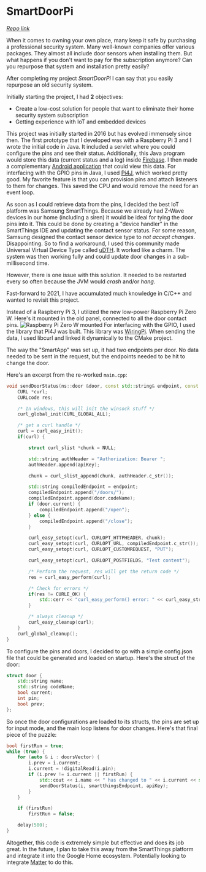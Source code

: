 # SmartDoorPi
_[Repo link](https://github.com/leoforney/SmartDoorPi)_

When it comes to owning your own place, many keep it safe by purchasing a professional security system. Many well-known companies offer various packages. They almost all include door sensors when installing them. But what happens if you don't
want to pay for the subscription anymore? Can you repurpose that system and installation pretty easily?

After completing my project _SmartDoorPi_ I can say that you easily repurpose an old security system.

Initially starting the project, I had **2** objectives:
- Create a low-cost solution for people that want to eliminate their home security system subscription
- Getting experience with IoT and embedded devices

This project was initially started in 2016 but has evolved immensely since then. The first prototype that I developed was with a Raspberry Pi 3
and I wrote the initial code in Java. It included a servlet where you could configure the pins and see their status.
Additionally, this Java program would store this data (current status and a log) inside [Firebase](https://firebase.google.com/). I then made a
complementary [Android application](https://github.com/leoforney/SmartDoorPi-Android) that could view this data. For interfacing with the GPIO pins in Java, I used [Pi4J](https://pi4j.com/), which worked pretty good.
My favorite feature is that you can provision pins and attach listeners to them for changes. This saved the CPU and would remove the need for an event loop.

As soon as I could retrieve data from the pins, I decided the best IoT platform was Samsung SmartThings. Because we already had Z-Wave devices in our home (including a siren)
it would be ideal for tying the door pins into it. This could be done by creating a "device handler" in the SmartThings IDE and updating the contact sensor status. For some reason, Samsung designed the
contact sensor device type to _not accept changes_. Disappointing. So to find a workaround, I used this community made Universal Virtual Device Type called [uDTH](https://community.smartthings.com/t/release-universal-virtual-device-type-and-translator/47836?page=7).
It worked like a charm. The system was then working fully and could update door changes in a sub-millisecond time.

However, there is one issue with this solution. It needed to be restarted every so often because the JVM would _crash_ and/or _hang_.

Fast-forward to 2021, I have accumulated much knowledge in C/C++ and wanted to revisit this project.

Instead of a Raspberry Pi 3, I utilized the new low-power Raspberry Pi Zero W. Here's it mounted in the old panel, connected to all the door contact pins.
![Raspberry Pi Zero W mounted](/img/smartdoorpi.jpg)
For interfacing with the GPIO, I used the library that Pi4J was built. This
library was [WiringPi](http://wiringpi.com/). When sending the data, I used libcurl and linked it dynamically to the CMake project.

The way the "SmartApp" was set up, it had two endpoints per door. No data needed to be sent in the request, but the endpoints needed to be hit to change the door.

Here's an excerpt from the re-worked `main.cpp`:
```cpp
void sendDoorStatus(ns::door &door, const std::string& endpoint, const std::string& apiKey) {
    CURL *curl;
    CURLcode res;

    /* In windows, this will init the winsock stuff */
    curl_global_init(CURL_GLOBAL_ALL);

    /* get a curl handle */
    curl = curl_easy_init();
    if(curl) {

        struct curl_slist *chunk = NULL;

        std::string authHeader = "Authorization: Bearer ";
        authHeader.append(apiKey);

        chunk = curl_slist_append(chunk, authHeader.c_str());

        std::string compiledEndpoint = endpoint;
        compiledEndpoint.append("/doors/");
        compiledEndpoint.append(door.codeName);
        if (door.current) {
            compiledEndpoint.append("/open");
        } else {
            compiledEndpoint.append("/close");
        }

        curl_easy_setopt(curl, CURLOPT_HTTPHEADER, chunk);
        curl_easy_setopt(curl, CURLOPT_URL, compiledEndpoint.c_str());
        curl_easy_setopt(curl, CURLOPT_CUSTOMREQUEST, "PUT");

        curl_easy_setopt(curl, CURLOPT_POSTFIELDS, "Test content");

        /* Perform the request, res will get the return code */
        res = curl_easy_perform(curl);

        /* Check for errors */
        if(res != CURLE_OK) {
            std::cerr << "curl_easy_perform() error: " << curl_easy_strerror(res) << std::endl;
        }

        /* always cleanup */
        curl_easy_cleanup(curl);
    }
    curl_global_cleanup();
}
```

To configure the pins and doors, I decided to go with a simple config.json file that could be generated and loaded on startup.
Here's the struct of the door:

```cpp
struct door {
    std::string name;
    std::string codeName;
    bool current;
    int pin;
    bool prev;
};
```

So once the door configurations are loaded to its structs, the pins are set up for input mode, and the main loop listens for door changes. Here's that final piece of the puzzle:
```cpp
bool firstRun = true;
while (true) {
    for (auto & i : doorsVector) {
        i.prev = i.current;
        i.current = !digitalRead(i.pin);
        if (i.prev != i.current || firstRun) {
            std::cout << i.name << " has changed to " << i.current << std::endl;
            sendDoorStatus(i, smartthingsEndpoint, apiKey);
        }
    }

    if (firstRun)
        firstRun = false;

    delay(500);
}
```

Altogether, this code is extremely simple but effective and does its job great. In the future, I plan to take this
away from the SmartThings platform and integrate it into the Google Home ecosystem. Potentially looking to integrate [Matter](https://csa-iot.org/all-solutions/matter/) to do this.
